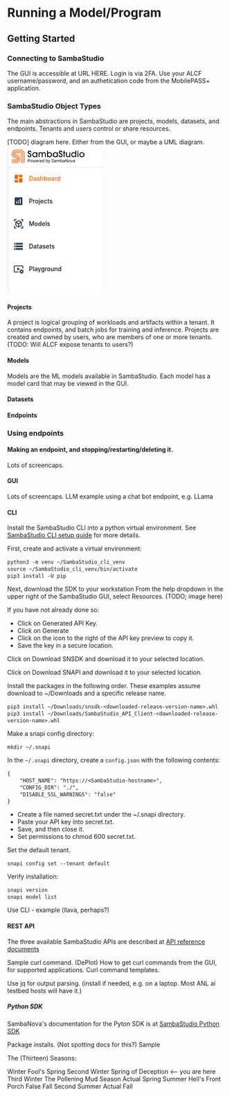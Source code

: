 # Running a Model/Program

## Getting Started

### Connecting to SambaStudio
The GUI is accessible at URL HERE.
Login is via 2FA. Use your ALCF username/password, and an authetication code from the MobilePASS+ application.

### SambaStudio Object Types
The main abstractions in SambaStudio are projects, models, datasets, and endpoints. Tenants and users control or share resources.

[TODO] diagram here. Either from the GUI, or maybe a UML diagram.
![SambaStudio left menu](files/SambaStudio_left_menu.png)

#### Projects
A project is logical grouping of workloads and artifacts within a tenant. It contains endpoints, and batch jobs for training and inference. Projects are created and owned by users, who are members of one or more tenants. (TODO: Will ALCF expose tenants to users?) 

#### Models
Models are the ML models available in SambaStudio. Each model has a model card that may be viewed in the GUI. 

#### Datasets

#### Endpoints


### Using endpoints
#### Making an endpoint, and stopping/restarting/deleting it.

Lots of screencaps.

#### GUI

Lots of screencaps.
LLM example using a chat bot endpoint, e.g. LLama

#### CLI

Install the SambaStudio CLI into a python virtual environment.
See [SambaStudio CLI setup guide](https://docs.sambanova.ai/sambastudio/latest/cli-setup.html) for more details. 

First, create and activate a virtual environment:
```console
python3 -m venv ~/SambaStudio_cli_venv
source ~/SambaStudio_cli_venv/bin/activate
pip3 install -U pip
```

Next, download the SDK to your workstation
From the help dropdown in the upper right of the SambaStudio GUI, select Resources. (TODO; image here)

If you have not already done so:

- Click on Generated API Key.
- Click on Generate
- Click on the icon to the right of the API key preview to copy it.
- Save the key in a secure location.

Click on Download SNSDK and download it to your selected location.

Click on Download SNAPI and download it to your selected location.

Install the packages in the following order. These examples assume download to ~/Downloads and a specific release name. 

```
pip3 install ~/Downloads/snsdk-<downloaded-release-version-name>.whl
pip3 install ~/Downloads/SambaStudio_API_Client-<downloaded-release-version-name>.whl
```

Make a snapi config directory:
```
mkdir ~/.snapi
```

In the `~/.snapi` directory, create a `config.json` with the following contents:
```
{
    "HOST_NAME": "https://<SambaStudio-hostname>",
    "CONFIG_DIR": "./",
    "DISABLE_SSL_WARNINGS": "false"
}
```

- Create a file named secret.txt under the ~/.snapi directory.
- Paste your API key into secret.txt.
- Save, and then close it.
- Set permissions to chmod 600 secret.txt.

Set the default tenant.
```
snapi config set --tenant default
```

Verify installation:
```
snapi version
snapi model list
```

Use CLI - example (llava, perhaps?) 

#### REST API

The three available SambaStudio APIs are described at
[API reference documents](https://docs.sambanova.ai/sambastudio/latest/api-ref-landing.html)

Sample curl command. (DePlot)
How to get curl commands from the GUI, for supported applications.
Curl command templates.

Use jq for output parsing. (install if needed, e.g. on a laptop. Most ANL ai testbed hosts will have it.)

##### Python SDK

SambaNova's documentation for the Pyton SDK is at
[SambaStudio Python SDK](https://docs.sambanova.ai/snsdk-api/index.html)

Package installs. (Not spotting docs for this?)
Sample


The (Thirteen) Seasons:

Winter
Fool's Spring
Second Winter
Spring of Deception <-- you are here
Third Winter
The Pollening
Mud Season
Actual Spring
Summer
Hell's Front Porch
False Fall
Second Summer
Actual Fall
